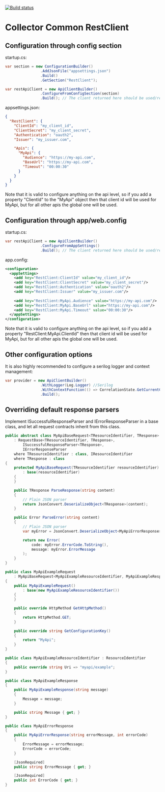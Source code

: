 [![Build status](https://ci.appveyor.com/api/projects/status/l8bm6mcxhgvu5046/branch/master?svg=true)](https://ci.appveyor.com/project/HoudiniCollector/common-restclient/branch/master)

# Collector Common RestClient

## Configuration through config section
startup.cs:
```csharp
var section = new ConfigurationBuilder()
				.AddJsonFile("appsettings.json")
				.Build()
				.GetSection("RestClient");

var restApiClient = new ApiClientBuilder()
				.ConfigureFromConfigSection(section)
				.Build(); // The client returned here should be used/registered as a singleton.
```
appsettings.json:
```json
{
  "RestClient": {
    "ClientId": "my_client_id",
    "ClientSecret": "my_client_secret",
    "Authentication": "oauth2",
    "Issuer": "my_issuer.com",

    "Apis": {
      "MyApi": {
        "Audience": "https://my-api.com",
        "BaseUrl": "https://my-api.com",
        "Timeout": "00:00:30"
      }
    }
  }
}
```
Note that it is valid to configure anything on the api level, so if you add a property "ClientId" to the "MyApi" object then that client id will be used for MyApi, but for all other apis the global one will be used.
## Configuration through app/web.config
startup.cs:
```csharp
var restApiClient = new ApiClientBuilder()
                .ConfigureFromAppSettings()
                .Build(); // The client returned here should be used/registered as a singleton.
```
app.config:
```xml
<configuration>
  <appSettings>
    <add key="RestClient:ClientId" value="my_client_id"/>
    <add key="RestClient:ClientSecret" value="my_client_secret"/>
    <add key="RestClient:Authentication" value="oauth2"/>
    <add key="RestClient:Issuer" value="my_issuer.com"/>
    
    <add key="RestClient:MyApi.Audience" value="https://my-api.com"/>
    <add key="RestClient:MyApi.BaseUrl" value="https://my-api.com"/>
    <add key="RestClient:MyApi.Timeout" value="00:00:30"/>
  </appSettings>
</configuration>
```
Note that it is valid to configure anything on the api level, so if you add a property "RestClient:MyApi.ClientId" then that client id will be used for MyApi, but for all other apis the global one will be used.
## Other configuration options
It is also highly recommended to configure a serilog logger and context management:

```csharp
var provider = new ApiClientBuilder()
                .WithLogger(Log.Logger) //Serilog
                .WithContextFunction(() => CorrelationState.GetCurrentCorrelationId()?.ToString()) // Collector.Common.Correlation
                .Build();
```
## Overriding default response parsers
Implement ISuccessfulResponseParser and IErrorResponseParser in a base class, and let all request contracts inherit from this class.

```csharp
public abstract class MyApiBaseRequest<TResourceIdentifier, TResponse>
    : RequestBase<TResourceIdentifier, TResponse>,
        ISuccessfulResponseParser<TResponse>,
        IErrorResponseParser
    where TResourceIdentifier : class, IResourceIdentifier
    where TResponse : class
{
    protected MyApiBaseRequest(TResourceIdentifier resourceIdentifier)
        : base(resourceIdentifier)
    {
    }

    public TResponse ParseResponse(string content)
    {
        // Plain JSON parser
        return JsonConvert.DeserializeObject<TResponse>(content);
    }

    public Error ParseError(string content)
    {
        // Plain JSON parser
        var myError = JsonConvert.DeserializeObject<MyApiErrorResponse>(content);

        return new Error(
            code: myError.ErrorCode.ToString(),
            message: myError.ErrorMessage
        );
    }
}

public class MyApiExampleRequest
    : MyApiBaseRequest<MyApiExampleResourceIdentifier, MyApiExampleResponse>
{
    public MyApiExampleRequest()
        : base(new MyApiExampleResourceIdentifier())
    {
    }

    public override HttpMethod GetHttpMethod()
    {
        return HttpMethod.GET;
    }

    public override string GetConfigurationKey()
    {
        return "MyApi";
    }
}

public class MyApiExampleResourceIdentifier : ResourceIdentifier
{
    public override string Uri => "myapi/example";
}

public class MyApiExampleResponse
{
    public MyApiExampleResponse(string message)
    {
        Message = message;
    }

    public string Message { get; }
}

public class MyApiErrorResponse
{
    public MyApiErrorResponse(string errorMessage, int errorCode)
    {
        ErrorMessage = errorMessage;
        ErrorCode = errorCode;
    }

    [JsonRequired]
    public string ErrorMessage { get; }

    [JsonRequired]
    public int ErrorCode { get; }
}
```

